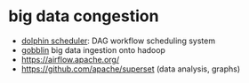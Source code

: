 # big data congestion

* [dolphin scheduler](https://github.com/apache/incubator-dolphinscheduler): DAG workflow scheduling system
* [gobblin](https://github.com/apache/incubator-gobblin) big data ingestion onto hadoop
* https://airflow.apache.org/
* https://github.com/apache/superset (data analysis, graphs)
